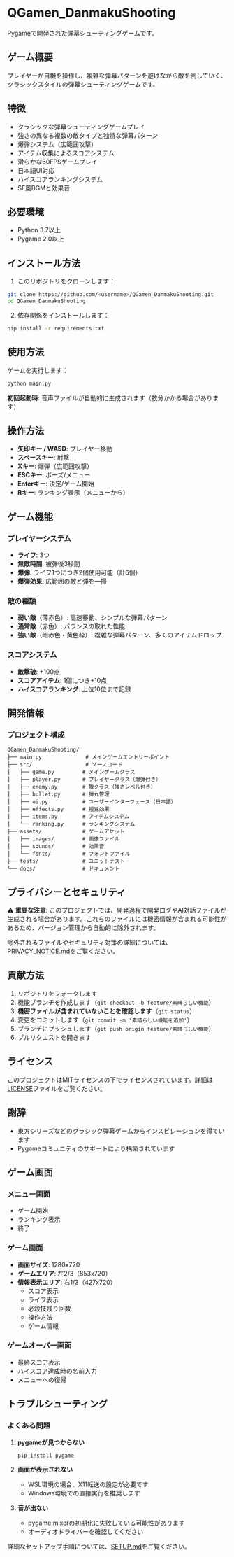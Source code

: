 # QGamen_DanmakuShooting

Pygameで開発された弾幕シューティングゲームです。

## ゲーム概要

プレイヤーが自機を操作し、複雑な弾幕パターンを避けながら敵を倒していく、クラシックスタイルの弾幕シューティングゲームです。

## 特徴

- クラシックな弾幕シューティングゲームプレイ
- 強さの異なる複数の敵タイプと独特な弾幕パターン
- 爆弾システム（広範囲攻撃）
- アイテム収集によるスコアシステム
- 滑らかな60FPSゲームプレイ
- 日本語UI対応
- ハイスコアランキングシステム
- SF風BGMと効果音

## 必要環境

- Python 3.7以上
- Pygame 2.0以上

## インストール方法

1. このリポジトリをクローンします：
```bash
git clone https://github.com/<username>/QGamen_DanmakuShooting.git
cd QGamen_DanmakuShooting
```

2. 依存関係をインストールします：
```bash
pip install -r requirements.txt
```

## 使用方法

ゲームを実行します：
```bash
python main.py
```

**初回起動時**: 音声ファイルが自動的に生成されます（数分かかる場合があります）

## 操作方法

- **矢印キー / WASD**: プレイヤー移動
- **スペースキー**: 射撃
- **Xキー**: 爆弾（広範囲攻撃）
- **ESCキー**: ポーズ/メニュー
- **Enterキー**: 決定/ゲーム開始
- **Rキー**: ランキング表示（メニューから）

## ゲーム機能

### プレイヤーシステム
- **ライフ**: 3つ
- **無敵時間**: 被弾後3秒間
- **爆弾**: ライフ1つにつき2個使用可能（計6個）
- **爆弾効果**: 広範囲の敵と弾を一掃

### 敵の種類
- **弱い敵**（薄赤色）: 高速移動、シンプルな弾幕パターン
- **通常敵**（赤色）: バランスの取れた性能
- **強い敵**（暗赤色・黄色枠）: 複雑な弾幕パターン、多くのアイテムドロップ

### スコアシステム
- **敵撃破**: +100点
- **スコアアイテム**: 1個につき+10点
- **ハイスコアランキング**: 上位10位まで記録

## 開発情報

### プロジェクト構成

```
QGamen_DanmakuShooting/
├── main.py              # メインゲームエントリーポイント
├── src/                 # ソースコード
│   ├── game.py         # メインゲームクラス
│   ├── player.py       # プレイヤークラス（爆弾付き）
│   ├── enemy.py        # 敵クラス（強さレベル付き）
│   ├── bullet.py       # 弾丸管理
│   ├── ui.py           # ユーザーインターフェース（日本語）
│   ├── effects.py      # 視覚効果
│   ├── items.py        # アイテムシステム
│   └── ranking.py      # ランキングシステム
├── assets/             # ゲームアセット
│   ├── images/         # 画像ファイル
│   ├── sounds/         # 効果音
│   └── fonts/          # フォントファイル
├── tests/              # ユニットテスト
└── docs/               # ドキュメント
```

## プライバシーとセキュリティ

⚠️ **重要な注意**: このプロジェクトでは、開発過程で開発ログやAI対話ファイルが生成される場合があります。これらのファイルには機密情報が含まれる可能性があるため、バージョン管理から自動的に除外されます。

除外されるファイルやセキュリティ対策の詳細については、[PRIVACY_NOTICE.md](PRIVACY_NOTICE.md)をご覧ください。

## 貢献方法

1. リポジトリをフォークします
2. 機能ブランチを作成します（`git checkout -b feature/素晴らしい機能`）
3. **機密ファイルが含まれていないことを確認します**（`git status`）
4. 変更をコミットします（`git commit -m '素晴らしい機能を追加'`）
5. ブランチにプッシュします（`git push origin feature/素晴らしい機能`）
6. プルリクエストを開きます

## ライセンス

このプロジェクトはMITライセンスの下でライセンスされています。詳細は[LICENSE](LICENSE)ファイルをご覧ください。

## 謝辞

- 東方シリーズなどのクラシック弾幕ゲームからインスピレーションを得ています
- Pygameコミュニティのサポートにより構築されています

## ゲーム画面

### メニュー画面
- ゲーム開始
- ランキング表示
- 終了

### ゲーム画面
- **画面サイズ**: 1280x720
- **ゲームエリア**: 左2/3（853x720）
- **情報表示エリア**: 右1/3（427x720）
  - スコア表示
  - ライフ表示
  - 必殺技残り回数
  - 操作方法
  - ゲーム情報

### ゲームオーバー画面
- 最終スコア表示
- ハイスコア達成時の名前入力
- メニューへの復帰

## トラブルシューティング

### よくある問題

1. **pygameが見つからない**
   ```bash
   pip install pygame
   ```

2. **画面が表示されない**
   - WSL環境の場合、X11転送の設定が必要です
   - Windows環境での直接実行を推奨します

3. **音が出ない**
   - pygame.mixerの初期化に失敗している可能性があります
   - オーディオドライバーを確認してください

詳細なセットアップ手順については、[SETUP.md](SETUP.md)をご覧ください。
